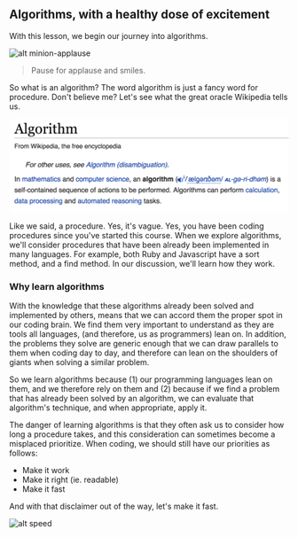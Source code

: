 ## Algorithms, with a healthy dose of excitement

With this lesson, we begin our journey into algorithms.  

![alt minion-applause](http://w-uh.com/images/1601/minions_applause.jpg)
> Pause for applause and smiles.  

So what is an algorithm?  The word algorithm is just a fancy word for procedure.  Don't believe me?  Let's see what the great oracle Wikipedia tells us.


![alt algorithm](./algorithm.jpg)

Like we said, a procedure.  Yes, it's vague.  Yes, you have been coding procedures since you've started this course.  When we explore algorithms, we'll consider procedures that have been already been implemented in many languages.  For example, both Ruby and Javascript have a sort method, and a find method.  In our discussion, we'll learn how they work.

### Why learn algorithms

With the knowledge that these algorithms already been solved and implemented by others, means that we can accord them the proper spot in our coding brain.  We find them very important to understand as they are tools all languages, (and therefore, us as programmers) lean on.  In addition, the problems they solve are generic enough that we can draw parallels to them when coding day to day, and therefore can lean on the shoulders of giants when solving a similar problem.  

So we learn algorithms because (1) our programming languages lean on them, and we therefore rely on them and (2) because if we find a problem that has already been solved by an algorithm, we can evaluate that algorithm's technique, and when appropriate, apply it.  

The danger of learning algorithms is that they often ask us to consider how long a procedure takes, and this consideration can sometimes become a misplaced prioritize.  When coding, we should still have our priorities as follows:

  * Make it work
  * Make it right (ie. readable)
  * Make it fast

And with that disclaimer out of the way, let's make it fast.

![alt speed](http://jaysamit.com/wp-content/uploads/2015/04/increase-website-speed.jpg)

